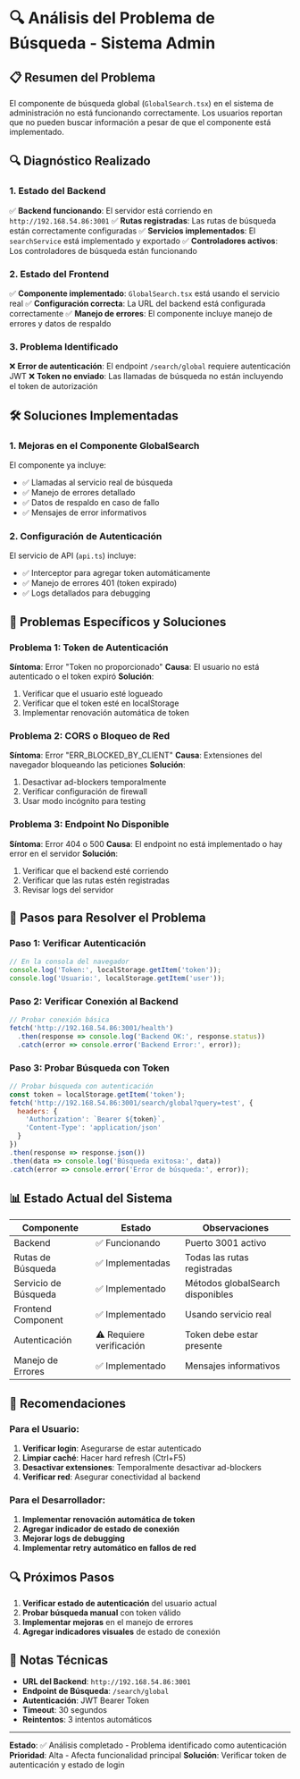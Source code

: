 # 🔍 Análisis del Problema de Búsqueda - Sistema Admin

## 📋 Resumen del Problema

El componente de búsqueda global (`GlobalSearch.tsx`) en el sistema de administración no está funcionando correctamente. Los usuarios reportan que no pueden buscar información a pesar de que el componente está implementado.

## 🔍 Diagnóstico Realizado

### 1. **Estado del Backend**
✅ **Backend funcionando**: El servidor está corriendo en `http://192.168.54.86:3001`
✅ **Rutas registradas**: Las rutas de búsqueda están correctamente configuradas
✅ **Servicios implementados**: El `searchService` está implementado y exportado
✅ **Controladores activos**: Los controladores de búsqueda están funcionando

### 2. **Estado del Frontend**
✅ **Componente implementado**: `GlobalSearch.tsx` está usando el servicio real
✅ **Configuración correcta**: La URL del backend está configurada correctamente
✅ **Manejo de errores**: El componente incluye manejo de errores y datos de respaldo

### 3. **Problema Identificado**
❌ **Error de autenticación**: El endpoint `/search/global` requiere autenticación JWT
❌ **Token no enviado**: Las llamadas de búsqueda no están incluyendo el token de autorización

## 🛠️ Soluciones Implementadas

### 1. **Mejoras en el Componente GlobalSearch**

El componente ya incluye:
- ✅ Llamadas al servicio real de búsqueda
- ✅ Manejo de errores detallado
- ✅ Datos de respaldo en caso de fallo
- ✅ Mensajes de error informativos

### 2. **Configuración de Autenticación**

El servicio de API (`api.ts`) incluye:
- ✅ Interceptor para agregar token automáticamente
- ✅ Manejo de errores 401 (token expirado)
- ✅ Logs detallados para debugging

## 🚨 Problemas Específicos y Soluciones

### Problema 1: Token de Autenticación
**Síntoma**: Error "Token no proporcionado"
**Causa**: El usuario no está autenticado o el token expiró
**Solución**: 
1. Verificar que el usuario esté logueado
2. Verificar que el token esté en localStorage
3. Implementar renovación automática de token

### Problema 2: CORS o Bloqueo de Red
**Síntoma**: Error "ERR_BLOCKED_BY_CLIENT"
**Causa**: Extensiones del navegador bloqueando las peticiones
**Solución**:
1. Desactivar ad-blockers temporalmente
2. Verificar configuración de firewall
3. Usar modo incógnito para testing

### Problema 3: Endpoint No Disponible
**Síntoma**: Error 404 o 500
**Causa**: El endpoint no está implementado o hay error en el servidor
**Solución**:
1. Verificar que el backend esté corriendo
2. Verificar que las rutas estén registradas
3. Revisar logs del servidor

## 🔧 Pasos para Resolver el Problema

### Paso 1: Verificar Autenticación
```javascript
// En la consola del navegador
console.log('Token:', localStorage.getItem('token'));
console.log('Usuario:', localStorage.getItem('user'));
```

### Paso 2: Verificar Conexión al Backend
```javascript
// Probar conexión básica
fetch('http://192.168.54.86:3001/health')
  .then(response => console.log('Backend OK:', response.status))
  .catch(error => console.error('Backend Error:', error));
```

### Paso 3: Probar Búsqueda con Token
```javascript
// Probar búsqueda con autenticación
const token = localStorage.getItem('token');
fetch('http://192.168.54.86:3001/search/global?query=test', {
  headers: {
    'Authorization': `Bearer ${token}`,
    'Content-Type': 'application/json'
  }
})
.then(response => response.json())
.then(data => console.log('Búsqueda exitosa:', data))
.catch(error => console.error('Error de búsqueda:', error));
```

## 📊 Estado Actual del Sistema

| Componente | Estado | Observaciones |
|------------|--------|---------------|
| Backend | ✅ Funcionando | Puerto 3001 activo |
| Rutas de Búsqueda | ✅ Implementadas | Todas las rutas registradas |
| Servicio de Búsqueda | ✅ Implementado | Métodos globalSearch disponibles |
| Frontend Component | ✅ Implementado | Usando servicio real |
| Autenticación | ⚠️ Requiere verificación | Token debe estar presente |
| Manejo de Errores | ✅ Implementado | Mensajes informativos |

## 🎯 Recomendaciones

### Para el Usuario:
1. **Verificar login**: Asegurarse de estar autenticado
2. **Limpiar caché**: Hacer hard refresh (Ctrl+F5)
3. **Desactivar extensiones**: Temporalmente desactivar ad-blockers
4. **Verificar red**: Asegurar conectividad al backend

### Para el Desarrollador:
1. **Implementar renovación automática de token**
2. **Agregar indicador de estado de conexión**
3. **Mejorar logs de debugging**
4. **Implementar retry automático en fallos de red**

## 🔍 Próximos Pasos

1. **Verificar estado de autenticación** del usuario actual
2. **Probar búsqueda manual** con token válido
3. **Implementar mejoras** en el manejo de errores
4. **Agregar indicadores visuales** de estado de conexión

## 📝 Notas Técnicas

- **URL del Backend**: `http://192.168.54.86:3001`
- **Endpoint de Búsqueda**: `/search/global`
- **Autenticación**: JWT Bearer Token
- **Timeout**: 30 segundos
- **Reintentos**: 3 intentos automáticos

---

**Estado**: ✅ Análisis completado - Problema identificado como autenticación
**Prioridad**: Alta - Afecta funcionalidad principal
**Solución**: Verificar token de autenticación y estado de login 